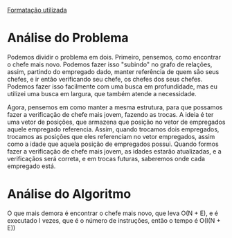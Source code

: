 [Formatação utilizada](https://katex.org/docs/supported.html)
# Análise do Problema
Podemos dividir o problema em dois. Primeiro, pensemos, como encontrar o chefe mais novo. Podemos fazer isso "subindo" no grafo de relações, assim, partindo do empregado dado, manter referência de quem são seus chefes, e ir então verificando seu chefe, os chefes dos seus chefes. Podemos fazer isso facilmente com uma busca em profundidade, mas eu utilizei uma busca em largura, que também atende a necessidade. 

Agora, pensemos em como manter a mesma estrutura, para que possamos fazer a verificação de chefe mais jovem, fazendo as trocas. A ideia é ter uma vetor de posições, que armazena que posição no vetor de empregados aquele empregado referencia. Assim, quando trocamos dois empregados, trocamos as posições que eles referenciam no vetor empregados, assim como a idade que aquela posição de empregados possui. Quando formos fazer a verificação de chefe mais jovem, as idades estarão atualizadas, e a verificaçãos será correta, e em trocas futuras, saberemos onde cada empregado está. 

# Análise do Algoritmo
O que mais demora é encontrar o chefe mais novo, que leva O(N + E), e é executado I vezes, que é o número de instruções, então o tempo é O(I(N + E))